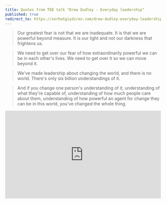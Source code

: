 ```yaml
---
title: Quotes from TED talk "Drew Dudley - Everyday leadership"
published: true
redirect_to: https://serhatgiydiren.com/drew-dudley-everyday-leadership
---
```


> Our greatest fear is not that we are inadequate. It is that we are powerful beyond measure. It is our light and not our darkness that frightens us.

> We need to get over our fear of how extraordinarily powerful we can be in each other's lives. We need to get over it so we can move beyond it.

> We've made leadership about changing the world, and there is no world. There's only six billion understandings of it. 

> And if you change one person's understanding of it, understanding of what they're capable of, understanding of how much people care about them, understanding of how powerful an agent for change they can be in this world, you've changed the whole thing.

<div style="max-width:854px"><div style="position:relative;height:0;padding-bottom:56.25%"><iframe src="https://embed.ted.com/talks/drew_dudley_everyday_leadership" width="854" height="480" style="position:absolute;left:0;top:0;width:100%;height:100%" frameborder="0" scrolling="no" allowfullscreen></iframe></div></div>
